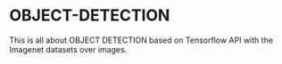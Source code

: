 # OBJECT-DETECTION
This is all about OBJECT DETECTION based on Tensorflow API with the Imagenet datasets over images.

